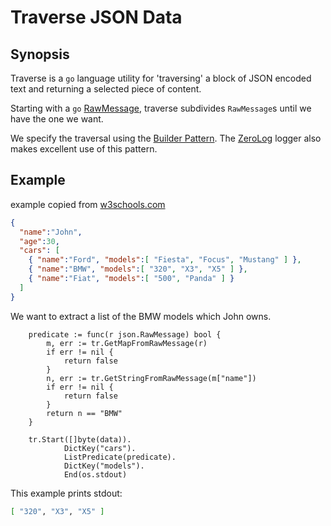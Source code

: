 # Traverse JSON Data

## Synopsis

Traverse is a `go` language utility for 'traversing' a block of JSON encoded text
and returning a selected piece of content.

Starting with a `go` [RawMessage](<https://golang.org/pkg/encoding/json/#RawMessage>),
traverse subdivides `RawMessage`s until we have the one we want.

We specify the traversal using the [Builder Pattern]( <https://en.wikipedia.org/wiki/Builder_pattern>).
The [ZeroLog](https://github.com/rs/zerolog) logger also makes excellent use of this pattern.

## Example

example copied from [w3schools.com](https://www.w3schools.com/js/js_json_arrays.asp)

```json
{
  "name":"John",
  "age":30,
  "cars": [
    { "name":"Ford", "models":[ "Fiesta", "Focus", "Mustang" ] },
    { "name":"BMW", "models":[ "320", "X3", "X5" ] },
    { "name":"Fiat", "models":[ "500", "Panda" ] }
  ]
}
```

 We want to extract a list of the BMW models which John owns.

```golang
    predicate := func(r json.RawMessage) bool {
        m, err := tr.GetMapFromRawMessage(r)
        if err != nil {
            return false
        }
        n, err := tr.GetStringFromRawMessage(m["name"])
        if err != nil {
            return false
        }
        return n == "BMW"
    }

    tr.Start([]byte(data)).
            DictKey("cars").
            ListPredicate(predicate).
            DictKey("models").
            End(os.stdout)
```

This example prints stdout:

```bash
[ "320", "X3", "X5" ]
```